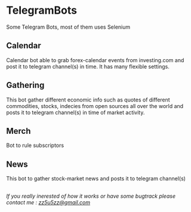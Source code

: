 # TelegramBots
Some Telegram Bots, most of them uses Selenium

## Calendar
Calendar bot able to grab forex-calendar events from investing.com and post it to telegram channel(s) in time. It has many flexible settings. 

## Gathering
This bot gather different economic info such as quotes of different commodities, stocks, indecies from open sources all over the world and posts it to telegram channel(s) in time of market activity.

## Merch
Bot to rule subscriptors

## News
This bot to gather stock-market news and posts it to telegram channel(s)

##
###### If you really inerested of how it works or have some bugtrack please contact me : zz5u5zz@gmail.com
